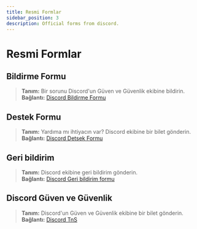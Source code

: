 ```yaml
---
title: Resmi Formlar
sidebar_position: 3
description: Official forms from discord.
---
```


# Resmi Formlar

## **Bildirme Formu** 
> __Tanım:__ Bir sorunu Discord'un Güven ve Güvenlik ekibine bildirin.   <br/>
__Bağlantı:__ [Discord Bildirme Formu](https://dis.gd/report)

## **Destek Formu** 
> __Tanım:__ Yardıma mı ihtiyacın var? Discord ekibine bir bilet gönderin.   <br/>
__Bağlantı:__  [Discord Detsek Formu](https://dis.gd/contact)

## **Geri bildirim** 
> __Tanım:__ Discord ekibine geri bildirim gönderin.   <br/>
__Bağlantı:__  [Discord Geri bildirim formu](https://dis.gd/feedback)


## **Discord Güven ve Güvenlik** 
> __Tanım:__ Discord'un Güven ve Güvenlik ekibine bir bilet gönderin.  <br/>
__Bağlantı:__ [Discord TnS](https://dis.gd/request)
